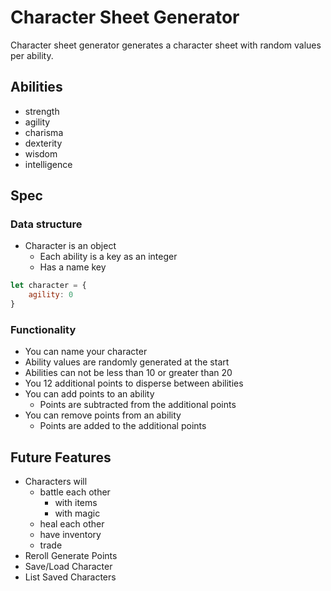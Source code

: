 # Character Sheet Generator

Character sheet generator generates a character sheet with random values per ability.

## Abilities

- strength
- agility
- charisma
- dexterity
- wisdom
- intelligence

## Spec

### Data structure

- Character is an object
    - Each ability is a key as an integer
    - Has a name key

```js
let character = {
    agility: 0
}
```

### Functionality

- You can name your character
- Ability values are randomly generated at the start
- Abilities can not be less than 10 or greater than 20
- You 12 additional points to disperse between abilities
- You can add points to an ability
  - Points are subtracted from the additional points
- You can remove points from an ability
  - Points are added to the additional points

## Future Features

- Characters will
  - battle each other
    - with items
    - with magic
  - heal each other
  - have inventory
  - trade
- Reroll Generate Points
- Save/Load Character
- List Saved Characters